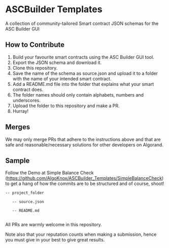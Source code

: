 # ASCBuilder Templates
A collection of community-tailored Smart contract JSON schemas for the ASC Builder GUI

## How to Contribute
1. Build your favourite smart contracts using the ASC Builder GUI tool.
2. Export the JSON schema and download it.
3. Clone this repository.
4. Save the name of the schema as source.json and upload it to a folder with the name of your intended smart contract.
5. Add a README.md file into the folder that explains what your smart contract does.
6. The folder names should only contain alphabets, numbers and underscores.
7. Upload the folder to this repository and make a PR. 
8. Hurray!

## Merges
We may only merge PRs that adhere to the instructions above and that are safe and reasonable/necessary solutions for other developers on Algorand.

## Sample
Follow the Demo at Simple Balance Check (https://github.com/AlgoKnox/ASCBuilder_Templates/SimpleBalanceCheck) to get a hang of how the commits are to be structured and of course, shoot!

```
-- project_folder

   -- source.json

   -- README.md
   
```

All PRs are warmly welcome in this repository.

Note also that your reputation counts when making a submission, hence you must give in your best to give great results.
